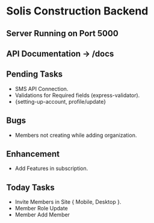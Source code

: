 # Solis Construction Backend

## Server Running on Port 5000
## API Documentation -> /docs

## Pending Tasks
 - SMS API Connection.
 - Validations for Required fields (express-validator).
 - {setting-up-account, profile/update}

## Bugs
 - Members not creating while adding organization.

## Enhancement
 - Add Features in subscription.

## Today Tasks
 - Invite Members in Site { Mobile, Desktop }.
 - Member Role Update
 - Member Add Member